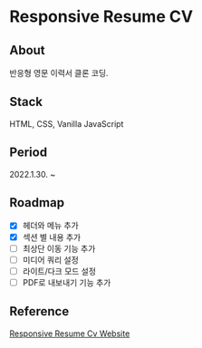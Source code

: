 # Responsive Resume CV

## About
반응형 영문 이력서 클론 코딩.

## Stack
HTML, CSS, Vanilla JavaScript

## Period
2022.1.30. ~

## Roadmap
- [X] 헤더와 메뉴 추가
- [X] 섹션 별 내용 추가
- [ ] 최상단 이동 기능 추가
- [ ] 미디어 쿼리 설정
- [ ] 라이트/다크 모드 설정
- [ ] PDF로 내보내기 기능 추가

## Reference
[Responsive Resume Cv Website](https://www.youtube.com/watch?v=oYjseP_Qhv4&list=WL&index=1)
